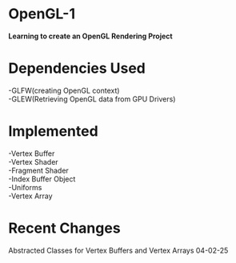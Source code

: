 # OpenGL-1

**Learning to create an OpenGL Rendering Project**
# Dependencies Used
-GLFW(creating OpenGL context)  
-GLEW(Retrieving OpenGL data from GPU Drivers)  

# Implemented
-Vertex Buffer  
-Vertex Shader  
-Fragment Shader  
-Index Buffer Object  
-Uniforms  
-Vertex Array

# Recent Changes
Abstracted Classes for Vertex Buffers and Vertex Arrays 04-02-25

